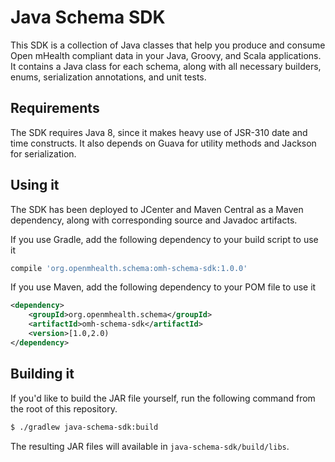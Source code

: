 # Java Schema SDK

This SDK is a collection of Java classes that help you produce and consume Open mHealth compliant data in your Java, 
Groovy, and Scala applications. It contains a Java class for each schema, along with all necessary builders, enums, 
  serialization annotations, and unit tests. 

## Requirements

The SDK requires Java 8, since it makes heavy use of JSR-310 date and time constructs. It also depends on Guava for 
utility methods and Jackson for serialization.

## Using it

The SDK has been deployed to JCenter and Maven Central as a Maven dependency, along with corresponding source and 
Javadoc artifacts. 

If you use Gradle, add the following dependency to your build script to use it
 
```groovy
compile 'org.openmhealth.schema:omh-schema-sdk:1.0.0'
```

If you use Maven, add the following dependency to your POM file to use it 

```xml
<dependency>
    <groupId>org.openmhealth.schema</groupId>
    <artifactId>omh-schema-sdk</artifactId>
    <version>[1.0,2.0)
</dependency>
```

## Building it

If you'd like to build the JAR file yourself, run the following command from the root of this repository.

```sh 
$ ./gradlew java-schema-sdk:build
```
 
The resulting JAR files will available in `java-schema-sdk/build/libs`.

